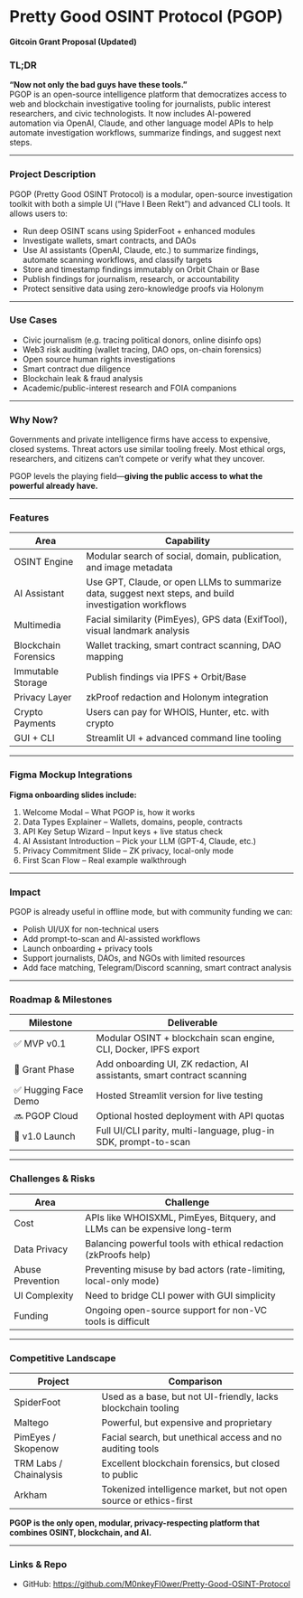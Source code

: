 
# Pretty Good OSINT Protocol (PGOP)
**Gitcoin Grant Proposal (Updated)**

### TL;DR
**“Now not only the bad guys have these tools.”**  
PGOP is an open-source intelligence platform that democratizes access to web and blockchain investigative tooling for journalists, public interest researchers, and civic technologists. It now includes AI-powered automation via OpenAI, Claude, and other language model APIs to help automate investigation workflows, summarize findings, and suggest next steps.

---

### Project Description
PGOP (Pretty Good OSINT Protocol) is a modular, open-source investigation toolkit with both a simple UI (“Have I Been Rekt”) and advanced CLI tools. It allows users to:

- Run deep OSINT scans using SpiderFoot + enhanced modules
- Investigate wallets, smart contracts, and DAOs
- Use AI assistants (OpenAI, Claude, etc.) to summarize findings, automate scanning workflows, and classify targets
- Store and timestamp findings immutably on Orbit Chain or Base
- Publish findings for journalism, research, or accountability
- Protect sensitive data using zero-knowledge proofs via Holonym

---

### Use Cases
- Civic journalism (e.g. tracing political donors, online disinfo ops)
- Web3 risk auditing (wallet tracing, DAO ops, on-chain forensics)
- Open source human rights investigations
- Smart contract due diligence
- Blockchain leak & fraud analysis
- Academic/public-interest research and FOIA companions

---

### Why Now?
Governments and private intelligence firms have access to expensive, closed systems. Threat actors use similar tooling freely. Most ethical orgs, researchers, and citizens can’t compete or verify what they uncover.

PGOP levels the playing field—**giving the public access to what the powerful already have.**

---

### Features

| Area | Capability |
|------|------------|
| OSINT Engine | Modular search of social, domain, publication, and image metadata |
| AI Assistant | Use GPT, Claude, or open LLMs to summarize data, suggest next steps, and build investigation workflows |
| Multimedia | Facial similarity (PimEyes), GPS data (ExifTool), visual landmark analysis |
| Blockchain Forensics | Wallet tracking, smart contract scanning, DAO mapping |
| Immutable Storage | Publish findings via IPFS + Orbit/Base |
| Privacy Layer | zkProof redaction and Holonym integration |
| Crypto Payments | Users can pay for WHOIS, Hunter, etc. with crypto |
| GUI + CLI | Streamlit UI + advanced command line tooling |

---

### Figma Mockup Integrations
**Figma onboarding slides include:**
1. Welcome Modal – What PGOP is, how it works
2. Data Types Explainer – Wallets, domains, people, contracts
3. API Key Setup Wizard – Input keys + live status check
4. AI Assistant Introduction – Pick your LLM (GPT-4, Claude, etc.)
5. Privacy Commitment Slide – ZK privacy, local-only mode
6. First Scan Flow – Real example walkthrough

---

### Impact
PGOP is already useful in offline mode, but with community funding we can:

- Polish UI/UX for non-technical users
- Add prompt-to-scan and AI-assisted workflows
- Launch onboarding + privacy tools
- Support journalists, DAOs, and NGOs with limited resources
- Add face matching, Telegram/Discord scanning, smart contract analysis

---

### Roadmap & Milestones

| Milestone | Deliverable |
|----------|-------------|
| ✅ MVP v0.1 | Modular OSINT + blockchain scan engine, CLI, Docker, IPFS export |
| 🚧 Grant Phase | Add onboarding UI, ZK redaction, AI assistants, smart contract scanning |
| ✅ Hugging Face Demo | Hosted Streamlit version for live testing |
| 🔜 PGOP Cloud | Optional hosted deployment with API quotas |
| 🚀 v1.0 Launch | Full UI/CLI parity, multi-language, plug-in SDK, prompt-to-scan |

---

### Challenges & Risks

| Area | Challenge |
|------|-----------|
| Cost | APIs like WHOISXML, PimEyes, Bitquery, and LLMs can be expensive long-term |
| Data Privacy | Balancing powerful tools with ethical redaction (zkProofs help) |
| Abuse Prevention | Preventing misuse by bad actors (rate-limiting, local-only mode) |
| UI Complexity | Need to bridge CLI power with GUI simplicity |
| Funding | Ongoing open-source support for non-VC tools is difficult |

---

### Competitive Landscape

| Project | Comparison |
|---------|------------|
| SpiderFoot | Used as a base, but not UI-friendly, lacks blockchain tooling |
| Maltego | Powerful, but expensive and proprietary |
| PimEyes / Skopenow | Facial search, but unethical access and no auditing tools |
| TRM Labs / Chainalysis | Excellent blockchain forensics, but closed to public |
| Arkham | Tokenized intelligence market, but not open source or ethics-first |

**PGOP is the only open, modular, privacy-respecting platform that combines OSINT, blockchain, and AI.**

---

### Links & Repo
- GitHub: https://github.com/M0nkeyFl0wer/Pretty-Good-OSINT-Protocol

